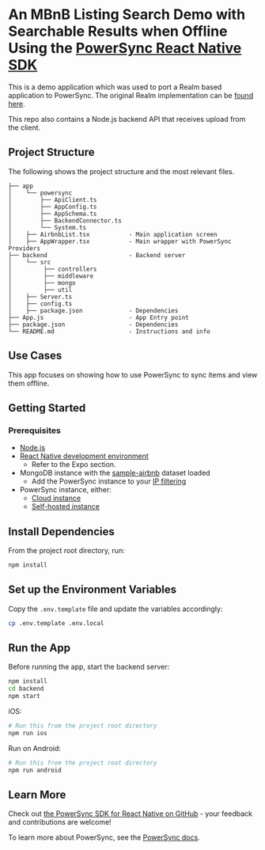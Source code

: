 # An MBnB Listing Search Demo with Searchable Results when Offline Using the [PowerSync React Native SDK](https://www.npmjs.com/package/@powersync/react-native)

This is a demo application which was used to port a Realm based application to PowerSync. The original Realm
implementation can be [found here](https://github.com/realm/realm-js/tree/main/examples/rn-mbnb).

This repo also contains a Node.js backend API that receives upload from the client.

## Project Structure

The following shows the project structure and the most relevant files.
```
├── app
│    └── powersync
│        ├── ApiClient.ts
│        ├── AppConfig.ts
│        ├── AppSchema.ts
│        ├── BackendConnector.ts
│        └── System.ts
│    ├── AirbnbList.tsx           - Main application screen
│    ├── AppWrapper.tsx           - Main wrapper with PowerSync Providers
├── backend                       - Backend server
│    └── src
│         ├── controllers               
│         ├── middleware               
│         ├── mongo               
│         ├── util
│    ├── Server.ts                        
│    ├── config.ts                        
│    ├── package.json             - Dependencies             
├── App.js                        - App Entry point
├── package.json                  - Dependencies
└── README.md                     - Instructions and info
```

## Use Cases

This app focuses on showing how to use PowerSync to sync items and view them offline.

## Getting Started

### Prerequisites

* [Node.js](https://nodejs.org/)
* [React Native development environment](https://reactnative.dev/docs/environment-setup?guide=native)
  * Refer to the Expo section.
* MongoDB instance with the [sample-airbnb](https://www.mongodb.com/docs/atlas/sample-data/sample-airbnb/) dataset loaded
  * Add the PowerSync instance to your [IP filtering](https://docs.powersync.com/installation/database-setup/security-and-ip-filtering#security-and-ip-filtering)
* PowerSync instance, either:
  * [Cloud instance](https://powersync.mintlify.app/installation/database-connection#create-a-powersync-cloud-instance)
  * [Self-hosted instance](https://powersync.mintlify.app/self-hosting/getting-started)

## Install Dependencies

From the project root directory, run:

```sh
npm install
```
## Set up the Environment Variables
Copy the `.env.template` file and update the variables accordingly:

```bash
cp .env.template .env.local
```

## Run the App

Before running the app, start the backend server:

```bash
npm install
cd backend
npm start
```
iOS:
```sh
# Run this from the project root directory
npm run ios
```

Run on Android:

```sh
# Run this from the project root directory
npm run android
```

## Learn More

Check out [the PowerSync SDK for React Native on GitHub](https://github.com/powersync-ja/powersync-js/tree/main/packages/react-native) - your feedback and contributions are welcome!

To learn more about PowerSync, see the [PowerSync docs](https://docs.powersync.com).
